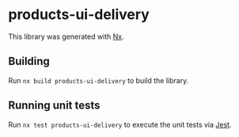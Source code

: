# products-ui-delivery

This library was generated with [Nx](https://nx.dev).

## Building

Run `nx build products-ui-delivery` to build the library.

## Running unit tests

Run `nx test products-ui-delivery` to execute the unit tests via [Jest](https://jestjs.io).
